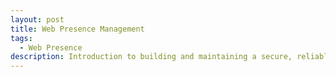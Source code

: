 ```yaml
---
layout: post
title: Web Presence Management
tags:
  - Web Presence
description: Introduction to building and maintaining a secure, reliable, and scalable web presence package for your business.
---
```


